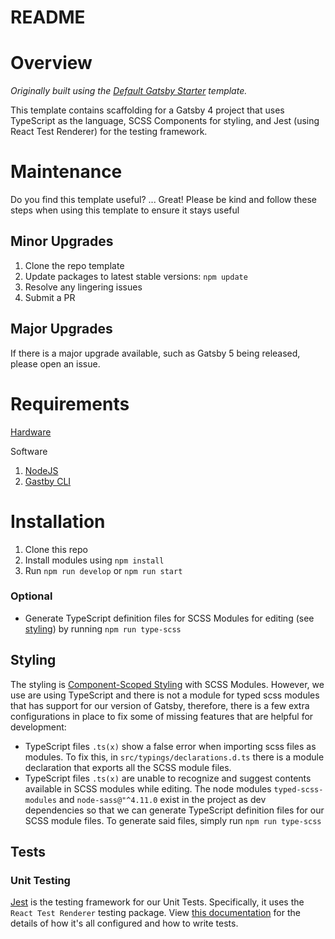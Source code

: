 # README

# Overview

_Originally built using the [Default Gatsby Starter](https://github.com/gatsbyjs/gatsby-starter-default) template._

This template contains scaffolding for a Gatsby 4 project that uses TypeScript as the language, SCSS Components for styling, and Jest (using React Test Renderer) for the testing framework.

# Maintenance

Do you find this template useful? ... Great! Please be kind and follow these steps when using this template to ensure it stays useful

## Minor Upgrades

1. Clone the repo template
2. Update packages to latest stable versions: `npm update`
3. Resolve any lingering issues
4. Submit a PR

## Major Upgrades

If there is a major upgrade available, such as Gatsby 5 being released, please open an issue.

# Requirements

[Hardware](https://www.gatsbyjs.com/docs/basic-hardware-software-requirements/)

Software

1. [NodeJS](https://www.gatsbyjs.com/docs/tutorial/part-0/#nodejs)
2. [Gastby CLI](https://www.gatsbyjs.com/docs/tutorial/part-0/#gatsby-cli)

# Installation

1. Clone this repo
2. Install modules using `npm install`
3. Run `npm run develop` or `npm run start`

### Optional

- Generate TypeScript definition files for SCSS Modules for editing (see [styling](#styling)) by running `npm run type-scss`

## Styling

The styling is [Component-Scoped Styling](https://www.gatsbyjs.com/docs/how-to/styling/css-modules/) with SCSS Modules. However, we use are using TypeScript and there is not a module for typed scss modules that has support for our version of Gatsby, therefore, there is a few extra configurations in place to fix some of missing features that are helpful for development:

- TypeScript files `.ts(x)` show a false error when importing scss files as modules. To fix this, in `src/typings/declarations.d.ts` there is a module declaration that exports all the SCSS module files.
- TypeScript files `.ts(x)` are unable to recognize and suggest contents available in SCSS modules while editing. The node modules `typed-scss-modules` and `node-sass@"^4.11.0` exist in the project as dev dependencies so that we can generate TypeScript definition files for our SCSS module files. To generate said files, simply run `npm run type-scss`

## Tests

### Unit Testing

[Jest](https://jestjs.io) is the testing framework for our Unit Tests. Specifically, it uses the `React Test Renderer` testing package. View [this documentation](https://www.gatsbyjs.com/docs/how-to/testing/unit-testing/) for the details of how it's all configured and how to write tests.
